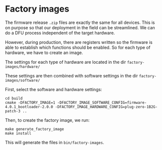 # Factory images

The firmware release `.zip` files are exactly the same for all devices. This is on purpose so that our deployment in the field can be streamlined. We can do a DFU process independent of the target hardware.

However, during production, there are registers written so the firmware is able to establish which functions should be enabled. So for each type of hardware, we have to create an image.

The settings for each type of hardware are located in the dir `factory-images/hardware/`

These settings are then combined with software settings in the dir `factory-images/software/`

First, select the software and hardware settings:

```
cd build
cmake -DFACTORY_IMAGE=1 -DFACTORY_IMAGE_SOFTWARE_CONFIG=firmware-4.0.1_bootloader-2.0.0 -DFACTORY_IMAGE_HARDWARE_CONFIG=plug-zero-1B2G-patch-3 ..
```

Then, to create the factory image, we run:

```
make generate_factory_image
make install
```

This will generate the files in `bin/factory-images`.